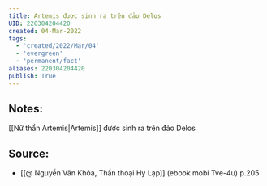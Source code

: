 ```yaml
---
title: Artemis được sinh ra trên đảo Delos
UID: 220304204420
created: 04-Mar-2022
tags:
  - 'created/2022/Mar/04'
  - 'evergreen'
  - 'permanent/fact'
aliases: 220304204420
publish: True
---
```

## Notes:
[[Nữ thần Artemis|Artemis]] được sinh ra trên đảo Delos

## Source:
- [[@ Nguyễn Văn Khỏa, Thần thoại Hy Lạp]] (ebook mobi Tve-4u) p.205
